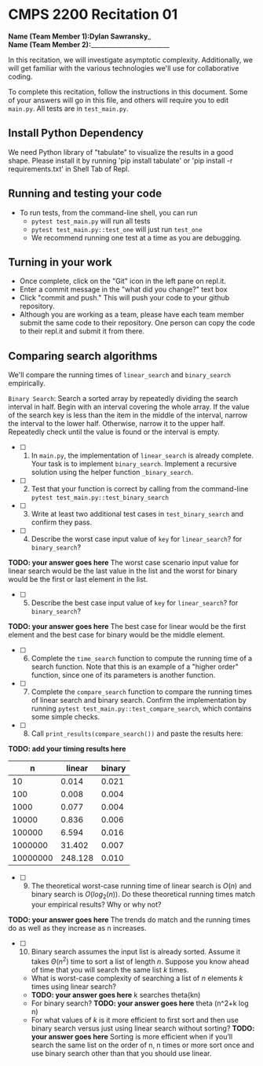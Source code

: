 # CMPS 2200  Recitation 01

**Name (Team Member 1):**____Dylan Sawransky_____  
**Name (Team Member 2):**_________________________

In this recitation, we will investigate asymptotic complexity. Additionally, we will get familiar with the various technologies we'll use for collaborative coding.

To complete this recitation, follow the instructions in this document. Some of your answers will go in this file, and others will require you to edit `main.py`. All tests are in `test_main.py`.

## Install Python Dependency

We need Python library of "tabulate" to visualize the results in a good shape. Please install it by running 'pip install tabulate' or 'pip install -r requirements.txt' in Shell Tab of Repl.  

## Running and testing your code

- To run tests, from the command-line shell, you can run
  + `pytest test_main.py` will run all tests
  + `pytest test_main.py::test_one` will just run `test_one`
  + We recommend running one test at a time as you are debugging.

## Turning in your work

- Once complete, click on the "Git" icon in the left pane on repl.it.
- Enter a commit message in the "what did you change?" text box
- Click "commit and push." This will push your code to your github repository.
- Although you are working as a team, please have each team member submit the same code to their repository. One person can copy the code to their repl.it and submit it from there.

## Comparing search algorithms

We'll compare the running times of `linear_search` and `binary_search` empirically.

`Binary Search`: Search a sorted array by repeatedly dividing the search interval in half. Begin with an interval covering the whole array. If the value of the search key is less than the item in the middle of the interval, narrow the interval to the lower half. Otherwise, narrow it to the upper half. Repeatedly check until the value is found or the interval is empty.

- [ ] 1. In `main.py`, the implementation of `linear_search` is already complete. Your task is to implement `binary_search`. Implement a recursive solution using the helper function `_binary_search`. 

- [ ] 2. Test that your function is correct by calling from the command-line `pytest test_main.py::test_binary_search`

- [ ] 3. Write at least two additional test cases in `test_binary_search` and confirm they pass.

- [ ] 4. Describe the worst case input value of `key` for `linear_search`? for `binary_search`? 

**TODO: your answer goes here**
The worst case scenario input value for linear search would be the last value in the list and the worst for binary would be the first or last element in the list.
- [ ] 5. Describe the best case input value of `key` for `linear_search`? for `binary_search`? 

**TODO: your answer goes here**
The best case for linear would be the first element and the best case for binary would be the middle element.

- [ ] 6. Complete the `time_search` function to compute the running time of a search function. Note that this is an example of a "higher order" function, since one of its parameters is another function.

- [ ] 7. Complete the `compare_search` function to compare the running times of linear search and binary search. Confirm the implementation by running `pytest test_main.py::test_compare_search`, which contains some simple checks.

- [ ] 8. Call `print_results(compare_search())` and paste the results here:

**TODO: add your timing results here**

|        n |   linear |   binary |
|----------|----------|----------|
|       10 |    0.014 |    0.021 |
|      100 |    0.008 |    0.004 |
|     1000 |    0.077 |    0.004 |
|    10000 |    0.836 |    0.006 |
|   100000 |    6.594 |    0.016 |
|  1000000 |   31.402 |    0.007 |
| 10000000 |  248.128 |    0.010 |

- [ ] 9. The theoretical worst-case running time of linear search is $O(n)$ and binary search is $O(log_2(n))$. Do these theoretical running times match your empirical results? Why or why not?

**TODO: your answer goes here**
The trends do match and the running times do as well as they increase as n increases.

- [ ] 10. Binary search assumes the input list is already sorted. Assume it takes $\Theta(n^2)$ time to sort a list of length $n$. Suppose you know ahead of time that you will search the same list $k$ times. 
  + What is worst-case complexity of searching a list of $n$ elements $k$ times using linear search?
  + **TODO: your answer goes here**
    k searches theta(kn)
  + For binary search? **TODO: your answer goes here**
    theta (n^2+k log n)
  + For what values of $k$ is it more efficient to first sort and then use binary search versus just using linear search without sorting? **TODO: your answer goes here**
  Sorting is more efficient when if you’ll search the same list on the order of n, n times or more sort once and use binary search other than that you should use linear.

